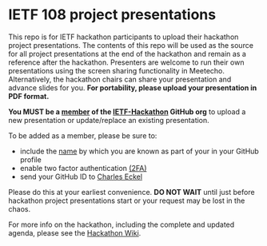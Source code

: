 # IETF 108 project presentations

This repo is for IETF hackathon participants to upload their hackathon project presentations. The contents of this repo will be used as the source for all project presentations at the end of the hackathon and remain as a reference after the hackathon. Presenters are welcome to run their own presentations using the screen sharing functionality in Meetecho. Alternatively, the hackathon chairs can share your presentation and advance slides for you.  **For portability, please upload your presentation in PDF format.**

**You MUST be a [member](https://github.com/orgs/IETF-Hackathon/people) of the [IETF-Hackathon](https://github.com/IETF-Hackathon) GitHub org** to upload a new presentation or update/replace an existing presentation. 

To be added as a member, please be sure to:

* include the [name](https://docs.github.com/en/github/setting-up-and-managing-your-github-profile/personalizing-your-profile#changing-your-profile-name) by which you are known as part of your in your GitHub profile 
* enable two factor authentication [(2FA)](https://docs.github.com/en/github/authenticating-to-github/securing-your-account-with-two-factor-authentication-2fa)
* send your GitHub ID to [Charles Eckel](mailto:eckelcu@cisco.com)

Please do this at your earliest convenience. **DO NOT WAIT** until just before hackathon project presentations start or your request may be lost in the chaos.

For more info on the hackathon, including the complete and updated agenda, please see the [Hackathon Wiki](https://trac.ietf.org/trac/ietf/meeting/wiki/108hackathon).
